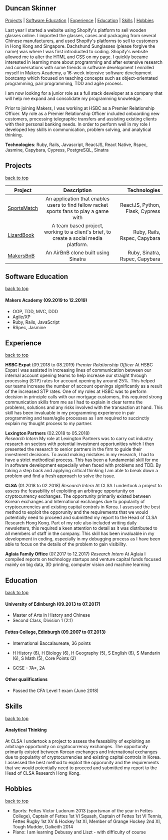 <a name="top"></a>
## Duncan Skinner
[Projects](#projects) | [Software Education](#softwareEducation) | [Experience](#experience) | [Education](#education) | [Skills](#skills) | [Hobbies](#hobbies)

Last year I started a website using Shopify's platform to sell wooden glasses online.  I imported the glasses, cases and packaging from several Chinese manufacturers, and used Shopify's platforms to sell to customers in Hong Kong and Singapore.  Dachshund Sunglasses (please forgive the name) was where I was first introducted to coding.  Shopify's website allowed me to alter the HTML and CSS on my page.  I quickly became interested in learning more about programming and after extensive research and conversations with some friends in software development I enrolled myself in Makers Academy, a 16-week intensive software development bootcamp which focused on teaching concepts such as object-orientated programming, pair programming, TDD and agile process. 

I am now looking for a junior role as a full stack developer at a company that will help me expand and consolidate my programming knowledge.

Prior to joining Makers, I was working at HSBC as a Premier Relationship Officer. My role as a Premier Relationship Officer included onboarding new customers, processing telegraphic transfers and assisting existing clients with their personal banking needs.  In order to perform well in my role I developed key skills in communication, problem solving, and analytical thinking.

**Technologies**: Ruby, Rails, Javascript, ReactJS, React Native, Rspec, Jasmine, Capybara, Cypress, PostgreSQL, Sinatra
<a name="projects"></a>
## Projects
[back to top](#top)

| Project       | Description           | Technologies  |
| ------------- |:-------------:| -----:|
| [SportsMatch](https://github.com/Duncan9099/sportsmatch_react)   | An application that enables users to find fellow racket sports fans to play a game with | ReactJS, Python, Flask, Cypress |
| [LizardBook](https://github.com/Duncan9099/acebook--LizardBook-)    |  A team based project, working to a client's brief, to create a social media platform. | Ruby, Rails, Rspec, Capybara  |
| [MakersBnB](https://github.com/Duncan9099/makersBnB) |  An AirBnB clone built using Sinatra  |  Ruby, Sinatra, Rspec, Capybara  |

<a name="softwareEducation"></a>
## Software Education
[back to top](#top)
#### Makers Academy (09.2019 to 12.2019)
- OOP, TDD, MVC, DDD
- Agile/XP
- Ruby, Rails, JavaScript
- RSpec, Jasmine

<a name="experience"></a>
## Experience
[back to top](#top)

**HSBC Expat** (09.2018 to 08.2019)
*Premier Relationship Officer*
At HSBC Expat I was assisted in increasing lines of communication between our internal account opening teams to help increase our straight through processing (STP) rates for account opening by around 25%.  This helped our teams increase the number of account openings significantly as a result of the increased STP rates.  One of my roles at HSBC was to perform decision in principle calls with our mortgage customers, this required strong communication skills from me as I had to explain in clear terms the problems, solutions and any risks involved with the transaction at hand.  This skill has been invaluable in my programming experience in pair programming and team/agile processes as I am required to succinctly explain my thought process to my partner.

**Lexington Partners** (02.2018 to 05.2018)   
*Research Intern* 
My role at Lexington Partners was to carry out industry research on sectors with potential investment opportunities which I then presented the research to senior partners in the firm to guide their investment decisions.  To avoid making mistakes in my research, I had to have a strict methodical process.  This has been a fundamental skill for me in software development especially when faced with problems and TDD. By taking a step back and applying critical thinking I am able to break down a problem and find a fresh approach to solve the issue.

**CLSA** (01.2018 to 02.2018)
*Research Intern* 
At CLSA I undertook a project to assess the feasability of exploiting an arbitrage opportunity on cryptocurrency exchanges.  The opportunity primarily existed between Korean exchanges and International exchanges due to popularity of cryptocurrencies and existing capital controls in Korea.  I assessed the best method to exploit the opporunity and the requirements that we would potentially need to proceed and submitted my report to the Head of CLSA Research Hong Kong.  Part of my role also included writing daily newsletters, this required a keen attention to detail as it was distributed to all members of staff in the company.  This skill has been invaluable in my development in coding, especially in my debugging process as I have been able to focus on the details of the problem to gain visibility.

**Aglaia Family Office** (07.2017 to 12.2017)
*Research Intern*
At Aglaia I compiled reports on technology startups and venture capital funds focused mainly on big data, 3D printing, computer vision and machine learning

<a name="education"></a>
## Education
[back to top](#top)

#### University of Edinburgh (09.2013 to 07.2017)

- Master of Arts in History and Chinese
- Second Class, Division 1 (2:1)

#### Fettes College, Edinburgh (09.2007 to 07.2013)

- International Baccalaureate, 36 points
- H History (6), H Biology (6), H Geography (5), S English (6), S Mandarin (6), S Math (5), Core Points (2)

- GCSE - 7A*, 2A

#### Other qualifications

- Passed the CFA Level 1 exam (June 2018)

<a name="skills"></a>
## Skills
[back to top](#top)
#### Analytical Thinking

At CLSA I undertook a project to assess the feasability of exploiting an arbitrage opportunity on cryptocurrency exchanges.  The opportunity primarily existed between Korean exchanges and International exchanges due to popularity of cryptocurrencies and existing capital controls in Korea.  I assessed the best method to exploit the opporunity and the requirements that we would potentially need to proceed and submitted my report to the Head of CLSA Research Hong Kong.

<a name="hobbies"></a>
## Hobbies
[back to top](#top)

- Sports: Fettes Victor Ludorum 2013 (sportsman of the year in Fettes College), Captain of Fettes 1st VI Squash, Captain of Fettes 1st VI Tennis, Fettes Rugby 1st XV & Hockey 1st XI, Member of Grange Hockey 2nd XI, Tough Mudder, Dalkeith 2014
- Piano: I am learning Debussy and Liszt - with difficulty of course

